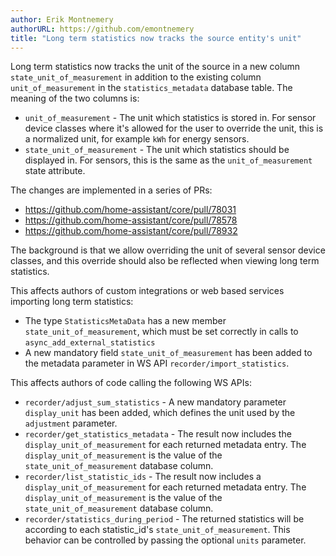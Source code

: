 ```yaml
---
author: Erik Montnemery
authorURL: https://github.com/emontnemery
title: "Long term statistics now tracks the source entity's unit"
---
```


Long term statistics now tracks the unit of the source in a new column `state_unit_of_measurement` in addition to the existing column `unit_of_measurement` in the `statistics_metadata` database table. The meaning of the two columns is:

- `unit_of_measurement` - The unit which statistics is stored in. For sensor device classes where it's allowed for the user to override the unit, this is  a normalized unit, for example `kWh` for energy sensors.
- `state_unit_of_measurement` - The unit which statistics should be displayed in. For sensors, this is the same as the `unit_of_measurement` state attribute.

The changes are implemented in a series of PRs:
- https://github.com/home-assistant/core/pull/78031
- https://github.com/home-assistant/core/pull/78578
- https://github.com/home-assistant/core/pull/78932

The background is that we allow overriding the unit of several sensor device classes, and this override should also be reflected when viewing long term statistics.

This affects authors of custom integrations or web based services importing long term statistics:
 - The type `StatisticsMetaData` has a new member `state_unit_of_measurement`, which must be set correctly in calls to `async_add_external_statistics`
- A new mandatory field `state_unit_of_measurement` has been added to the metadata parameter in WS API `recorder/import_statistics`.
 
This affects authors of code calling the following WS APIs:
 - `recorder/adjust_sum_statistics` - A new mandatory parameter `display_unit` has been added, which defines the unit used by the `adjustment` parameter.
 - `recorder/get_statistics_metadata` - The result now includes the `display_unit_of_measurement` for each returned metadata entry. The `display_unit_of_measurement` is the value of the `state_unit_of_measurement` database column.
 - `recorder/list_statistic_ids` - The result now includes a `display_unit_of_measurement` for each returned metadata entry. The `display_unit_of_measurement` is the value of the `state_unit_of_measurement` database column.
 - `recorder/statistics_during_period` - The returned statistics will be according to each statistic_id's `state_unit_of_measurement`. This behavior can be controlled by passing the optional `units` parameter.
 